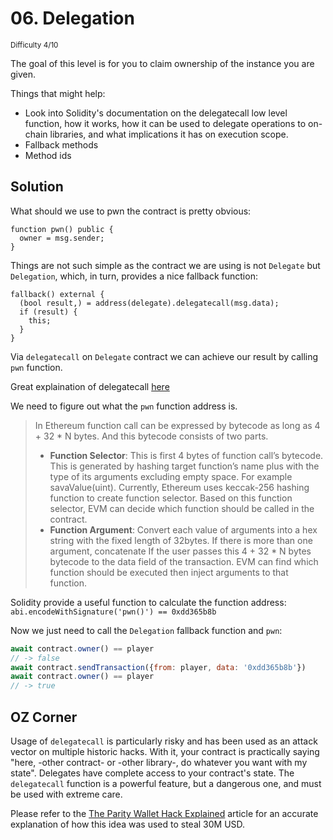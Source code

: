 # 06. Delegation
<sup>Difficulty 4/10</sup>

The goal of this level is for you to claim ownership of the instance you are given.

Things that might help:

- Look into Solidity's documentation on the delegatecall low level function, how it works, how it can be used to delegate operations to on-chain libraries, and what implications it has on execution scope.
- Fallback methods
- Method ids

## Solution

What should we use to pwn the contract is pretty obvious:

```solidity
function pwn() public {
  owner = msg.sender;
}
```

Things are not such simple as the contract we are using is not `Delegate` but `Delegation`, which, in turn, provides a nice fallback function:

```solidity
fallback() external {
  (bool result,) = address(delegate).delegatecall(msg.data);
  if (result) {
    this;
  }
}
```

Via `delegatecall` on `Delegate` contract we can achieve our result by calling `pwn` function.
  
Great explaination of delegatecall [here](https://medium.com/coinmonks/delegatecall-calling-another-contract-function-in-solidity-b579f804178c)

We need to figure out what the `pwn` function address is. 

> In Ethereum function call can be expressed by bytecode as long as 4 + 32 * N bytes. And this bytecode consists of two parts.
> - **Function Selector**: This is first 4 bytes of function call’s bytecode. This is generated by hashing target function’s name plus with the type of its arguments excluding empty space. For example savaValue(uint). Currently, Ethereum uses keccak-256 hashing function to create function selector. Based on this function selector, EVM can decide which function should be called in the contract.
> - **Function Argument**: Convert each value of arguments into a hex string with the fixed length of 32bytes. If there is more than one argument, concatenate
> If the user passes this 4 + 32 * N bytes bytecode to the data field of the transaction. EVM can find which function should be executed then inject arguments to that function.

Solidity provide a useful function to calculate the function address: `abi.encodeWithSignature('pwn()') == 0xdd365b8b`

Now we just need to call the `Delegation` fallback function and `pwn`:

```javascript
await contract.owner() == player
// -> false
await contract.sendTransaction({from: player, data: '0xdd365b8b'})
await contract.owner() == player
// -> true
```

## OZ Corner

Usage of `delegatecall` is particularly risky and has been used as an attack vector on multiple historic hacks. With it, your contract is practically saying "here, -other contract- or -other library-, do whatever you want with my state". Delegates have complete access to your contract's state. The `delegatecall` function is a powerful feature, but a dangerous one, and must be used with extreme care.

Please refer to the [The Parity Wallet Hack Explained](https://blog.openzeppelin.com/on-the-parity-wallet-multisig-hack-405a8c12e8f7) article for an accurate explanation of how this idea was used to steal 30M USD.
